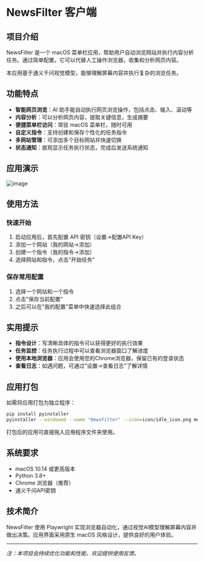 # NewsFilter 客户端

## 项目介绍

NewsFilter 是一个 macOS 菜单栏应用，帮助用户自动浏览网站并执行内容分析任务。通过简单配置，它可以代替人工操作浏览器，收集和分析网页内容。

本应用基于通义千问视觉模型，能够理解屏幕内容并执行复杂的浏览任务。

## 功能特点

- **智能网页浏览**：AI 助手能自动执行网页浏览操作，包括点击、输入、滚动等
- **内容分析**：可以分析网页内容，提取关键信息，生成摘要
- **便捷菜单栏访问**：常驻 macOS 菜单栏，随时可用
- **自定义指令**：支持创建和保存个性化的任务指令
- **多网站管理**：可添加多个目标网站并快速切换
- **状态通知**：直观显示任务执行状态，完成后发送系统通知

## 应用演示

![image](https://github.com/WhereAreMySOCKS/NewsFilter-client/blob/main/demo/demo.gif)

## 使用方法

### 快速开始

1. 启动应用后，首先配置 API 密钥（设置→配置API Key）
2. 添加一个网站（我的网站→添加）
3. 创建一个指令（我的指令→添加）
4. 选择网站和指令，点击"开始任务"


### 保存常用配置

1. 选择一个网站和一个指令
2. 点击"保存当前配置"
3. 之后可以在"我的配置"菜单中快速选择此组合

## 实用提示

- **指令设计**：写清晰具体的指令可以获得更好的执行效果
- **任务监控**：任务执行过程中可以查看浏览器窗口了解进度
- **使用本地浏览器**：应用会使用您的Chrome浏览器，保留已有的登录状态
- **查看日志**：如遇问题，可通过"设置→查看日志"了解详情

## 应用打包

如需将应用打包为独立程序：

```bash
pip install pyinstaller
pyinstaller --windowed --name "NewsFilter" --icon=icon/idle_icon.png menubar_app.py
```

打包后的应用可直接拖入应用程序文件夹使用。

## 系统要求

- macOS 10.14 或更高版本
- Python 3.8+
- Chrome 浏览器（推荐）
- 通义千问API密钥

## 技术简介

NewsFilter 使用 Playwright 实现浏览器自动化，通过视觉AI模型理解屏幕内容并做出决策。应用界面采用原生 macOS 风格设计，提供良好的用户体验。

---

*注：本项目会持续优化功能和性能，欢迎提供使用反馈。* 